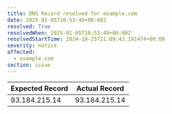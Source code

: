 ```yaml
---
title: DNS Record resolved for example.com
date: 2025-01-05T10:53:49+00:00Z
resolved: True
resolvedWhen: 2025-01-05T10:53:49+00:00Z
resolvedStartTime: 2024-10-25T21:09:43.191474+00:00
severity: notice
affected:
  - example.com
section: issue
---
```


| Expected Record  | Actual Record  |
|------------------|----------------|
| 93.184.215.14 | 93.184.215.14 |
